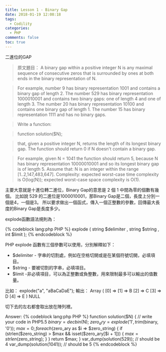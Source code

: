 ```yaml
---
title: Lesson 1 - Binary Gap
date: 2018-01-19 12:08:18
tags:
  - Codility
categories:
  - PHP
comments: false
toc: true
---
```

二進位的GAP
<!--more-->
>原文題目：
>A binary gap within a positive integer N is any maximal sequence of consecutive zeros that is surrounded by ones at both ends in the binary representation of N.

>For example, number 9 has binary representation 1001 and contains a binary gap of length 2. The number 529 has binary representation 1000010001 and contains two binary gaps: one of length 4 and one of length 3. The number 20 has binary representation 10100 and contains one binary gap of length 1. The number 15 has binary representation 1111 and has no binary gaps.

>Write a function:

>function solution($N);

>that, given a positive integer N, returns the length of its longest binary gap. The function should return 0 if N doesn't contain a binary gap.

>For example, given N = 1041 the function should return 5, because N has binary representation 10000010001 and so its longest binary gap is of length 5.
>Assume that:
>N is an integer within the range [1..2,147,483,647].
>Complexity:
>expected worst-case time complexity is O(log(N));
>expected worst-case space complexity is O(1).

主要大意就是十進位轉二進位，Binary Gap的意思是 2 個 1 中間為零的個數有幾個。
比如說 529 的二進位是1000010001，那Binary Gap是二個，長度上分別一個是4，一個是3。
所以要求做出一個函式，傳入一個正整數的參數，回傳最大長度的Binary Gap是長度多少。

explode函數語法規則為：

{% codeblock lang:php PHP %}
explode ( string $delimiter , string $string , int $limit );
{% endcodeblock %}

PHP explode 函數有三個參數可以使用，分別解釋如下：
* $delimiter - 字串的切割處，例如在空格切開或是在某個符號切開，必填項目。
* $string - 要被切割的字串，必填項目。
* $limit -非必填項目，可以為正整數或負整數，用來限制最多可以輸出的值數量。

比如： explode("a", "aBaCaDaE");
輸出： Array ( [0] => [1] => B [2] => C [3] => D [4] => E ) NULL

切下去的左右都會取出放在陣列裡。

Answer:
{% codeblock lang:php PHP %}
function solution($N) {
    // write your code in PHP5.5
    $binary = decbin($N);
    $zero_ary = explode('1', trim($binary, '0'));
    $max = 0;
    foreach ($zero_ary as $i => $zero_string)
    {
        if (strlen($zero_string) > $max && isset($zero_ary[$i + 1]))
        {
            $max = strlen($zero_string);
        }
    }
    return $max;
}
var_dump(solution(529));  // should be 4
var_dump(solution(1041)); // should be 5
{% endcodeblock %}